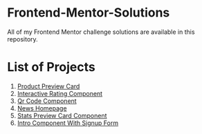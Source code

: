 # Frontend-Mentor-Solutions
All of my Frontend Mentor challenge solutions are available in this repository.
<br>
# List of Projects
<ol>
  <li>
    <a href="https://github.com/2578344/Frontend-Mentor-Solutions/tree/main/1.Product_Preview_Card/product-preview-card-component-main" target="_self"> Product Preview Card </a>
  </li>
  <li>
    <a href="https://github.com/2578344/Frontend-Mentor-Solutions/tree/main/2.Interactive_Rating_Component/interactive-rating-component-main" target="_self"> Interactive Rating Component </a>
  </li>  
  <li>
    <a href="https://github.com/2578344/Frontend-Mentor-Solutions/tree/main/3.Qr-Code-Component/qr-code-component-main" target="_self"> Qr Code Component </a>
  </li>
  <li>
    <a href="https://github.com/2578344/Frontend-Mentor-Solutions/tree/main/4.News-Homepage/news-homepage-main" target="_self"> News Homepage </a>
  </li>
  <li>
    <a href="https://github.com/2578344/Frontend-Mentor-Solutions/tree/main/5.Stats-Preview-Card-Component/stats-preview-card-component-main" target="_self"> Stats Preview Card Component </a>
  </li>
  <li>
    <a href="https://github.com/2578344/Frontend-Mentor-Solutions/tree/main/6.Intro-Component-With-Signup-Form/intro-component-with-signup-form-master" target="_self"> Intro Component With Signup Form </a>
  </li>
</ol>
